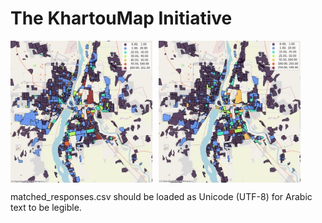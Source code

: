 The KhartouMap Initiative
=========================

<div style="display: flex;">
    <img src="mobility_survey_origins.jpg" alt="Survey respondents origins" width="45%" style="margin-right: 10px;">
    <img src="mobility_survey_destinations.jpg" alt="Survey respondents destinations" width="45%">
</div>

matched_responses.csv should be loaded as Unicode (UTF-8) for Arabic text to be legible.